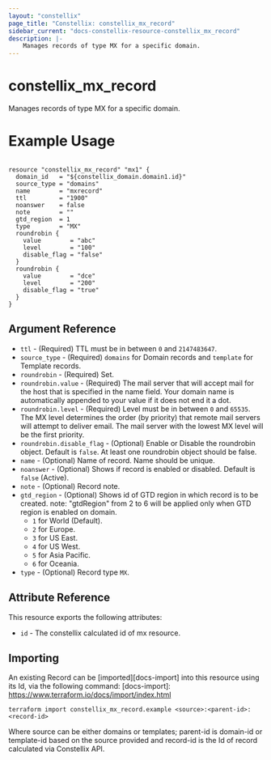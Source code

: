 ```yaml
---
layout: "constellix"
page_title: "Constellix: constellix_mx_record"
sidebar_current: "docs-constellix-resource-constellix_mx_record"
description: |-
    Manages records of type MX for a specific domain.
---
```

# constellix_mx_record #
Manages records of type MX for a specific domain.

# Example Usage #
```hcl

resource "constellix_mx_record" "mx1" {
  domain_id   = "${constellix_domain.domain1.id}"
  source_type = "domains"
  name        = "mxrecord"
  ttl         = "1900"
  noanswer    = false
  note        = ""
  gtd_region  = 1
  type        = "MX"
  roundrobin {
    value        = "abc"
    level        = "100"
    disable_flag = "false"
  }
  roundrobin {
    value        = "dce"
    level        = "200"
    disable_flag = "true"
  }
}

```

## Argument Reference ##
* `ttl` - (Required) TTL must be in between `0` and `2147483647`.
* `source_type` - (Required) `domains` for Domain records and `template` for Template records.
* `roundrobin` - (Required) Set.
* `roundrobin.value` - (Required) The mail server that will accept mail for the host that is specified in the name field. Your domain name is automatically appended to your value if it does not end it a dot.
* `roundrobin.level` - (Required) Level must be in between `0` and `65535`. The MX level determines the order (by priority) that remote mail servers will attempt to deliver email. The mail server with the lowest MX level will be the first priority.
* `roundrobin.disable_flag` - (Optional) Enable or Disable the roundrobin object. Default is `false`. At least one roundrobin object should be false.
* `name` - (Optional) Name of record. Name should be unique.
* `noanswer` - (Optional) Shows if record is enabled or disabled. Default is `false` (Active).
* `note` - (Optional) Record note.
* `gtd_region` - (Optional) Shows id of GTD region in which record is to be created. note: "gtdRegion" from 2 to 6 will be applied only when GTD region is enabled on domain. 
  * `1` for World (Default). 
  * `2` for Europe. 
  * `3` for US East. 
  * `4` for US West. 
  * `5` for Asia Pacific. 
  * `6` for Oceania.
* `type` - (Optional) Record type `MX`.

## Attribute Reference ##
This resource exports the following attributes:
* `id` - The constellix calculated id of mx resource.

## Importing ##

An existing Record can be [imported][docs-import] into this resource using its Id, via the following command:
[docs-import]: https://www.terraform.io/docs/import/index.html


```
terraform import constellix_mx_record.example <source>:<parent-id>:<record-id>
```

Where source can be either domains or templates; parent-id is domain-id or template-id based on the source provided and record-id is the Id of record calculated via Constellix API.